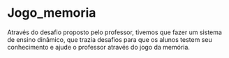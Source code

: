 # Jogo_memoria
Através do desafio proposto pelo professor, tivemos que fazer um sistema de ensino dinâmico, que trazia desafios para que os alunos testem seu conhecimento e ajude o professor através do jogo da memória.
